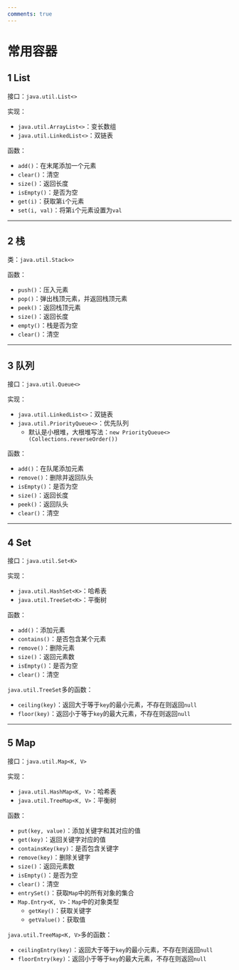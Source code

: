 ```yaml
---
comments: true
---
```


# 常用容器

## 1 List

接口：`java.util.List<>`

实现：

- `java.util.ArrayList<>`：变长数组
- `java.util.LinkedList<>`：双链表

函数：

- `add()`：在末尾添加一个元素
- `clear()`：清空
- `size()`：返回长度
- `isEmpty()`：是否为空
- `get(i)`：获取第`i`个元素
- `set(i, val)`：将第`i`个元素设置为`val`

- - - - - -

## 2 栈

类：`java.util.Stack<>`

函数：

- `push()`：压入元素
- `pop()`：弹出栈顶元素，并返回栈顶元素
- `peek()`：返回栈顶元素
- `size()`：返回长度
- `empty()`：栈是否为空
- `clear()`：清空

- - - - - -

## 3 队列

接口：`java.util.Queue<>`

实现：

- `java.util.LinkedList<>`：双链表
- `java.util.PriorityQueue<>`：优先队列
  - 默认是小根堆，大根堆写法：`new PriorityQueue<>(Collections.reverseOrder())`

函数：

- `add()`：在队尾添加元素
- `remove()`：删除并返回队头
- `isEmpty()`：是否为空
- `size()`：返回长度
- `peek()`：返回队头
- `clear()`：清空

- - - - - -

## 4 Set

接口：`java.util.Set<K>`

实现：

- `java.util.HashSet<K>`：哈希表
- `java.util.TreeSet<K>`：平衡树

函数：

- `add()`：添加元素
- `contains()`：是否包含某个元素
- `remove()`：删除元素
- `size()`：返回元素数
- `isEmpty()`：是否为空
- `clear()`：清空

`java.util.TreeSet`多的函数：

- `ceiling(key)`：返回大于等于`key`的最小元素，不存在则返回`null`
- `floor(key)`：返回小于等于`key`的最大元素，不存在则返回`null`

- - - - - -

## 5 Map

接口：`java.util.Map<K, V>`

实现：

- `java.util.HashMap<K, V>`：哈希表
- `java.util.TreeMap<K, V>`：平衡树

函数：

- `put(key, value)`：添加关键字和其对应的值
- `get(key)`：返回关键字对应的值
- `containsKey(key)`：是否包含关键字
- `remove(key)`：删除关键字
- `size()`：返回元素数
- `isEmpty()`：是否为空
- `clear()`：清空
- `entrySet()`：获取`Map`中的所有对象的集合
- `Map.Entry<K, V>`：`Map`中的对象类型
  - `getKey()`：获取关键字
  - `getValue()`：获取值

`java.util.TreeMap<K, V>`多的函数：

- `ceilingEntry(key)`：返回大于等于`key`的最小元素，不存在则返回`null`
- `floorEntry(key)`：返回小于等于`key`的最大元素，不存在则返回`null`
